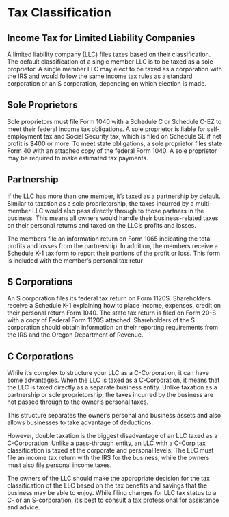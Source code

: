 # Tax Classification

## Income Tax for Limited Liability Companies 
A limited liability company (LLC) files taxes based on their classification. The default classification of a single member LLC is to be taxed as a sole proprietor. A single member LLC may elect to be taxed as a corporation with the IRS and would follow the same income tax rules as a standard corporation or an S corporation, depending on which election is made.

## Sole Proprietors 
Sole proprietors must file Form 1040 with a Schedule C or Schedule C-EZ to meet their federal income tax obligations. A sole proprietor is liable for self-employment tax and Social Security tax, which is filed on Schedule SE if net profit is $400 or more. To meet state obligations, a sole proprietor files state Form 40 with an attached copy of the federal Form 1040. A sole proprietor may be required to make estimated tax payments.

## Partnership
If the LLC has more than one member, it’s taxed as a partnership by default. Similar to taxation as a sole proprietorship, the taxes incurred by a multi-member LLC would also pass directly through to those partners in the business. This means all owners would handle their business-related taxes on their personal returns and taxed on the LLC’s profits and losses.

The members file an information return on Form 1065 indicating the total profits and losses from the partnership. In addition, the members receive a Schedule K-1 tax form to report their portions of the profit or loss. This form is included with the member’s personal tax retur

## S Corporations 
An S corporation files its federal tax return on Form 1120S. Shareholders receive a Schedule K-1 explaining how to place income, expenses, credit on their personal return Form 1040. The state tax return is filed on Form 20-S with a copy of Federal Form 1120S attached. Shareholders of the S corporation should obtain information on their reporting requirements from the IRS and the Oregon Department of Revenue.

## C Corporations
While it’s complex to structure your LLC as a C-Corporation, it can have some advantages. When the LLC is taxed as a C-Corporation, it means that the LLC is taxed directly as a separate business entity. Unlike taxation as a partnership or sole proprietorship, the taxes incurred by the business are not passed through to the owner’s personal taxes. 

This structure separates the owner’s personal and business assets and also allows businesses to take advantage of deductions. 

However, double taxation is the biggest disadvantage of an LLC taxed as a C-Corporation. Unlike a pass-through entity, an LLC with a C-Corp tax classification is taxed at the corporate and personal levels. The LLC must file an income tax return with the IRS for the business, while the owners must also file personal income taxes.

The owners of the LLC should make the appropriate decision for the tax classification of the LLC based on the tax benefits and savings that the business may be able to enjoy. While filing changes for LLC tax status to a C- or an S-corporation, it’s best to consult a tax professional for assistance and advice.